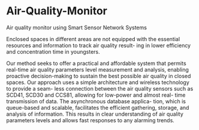 # Air-Quality-Monitor
Air quality monitor using Smart Sensor Network Systems


Enclosed spaces in different areas are not equipped with the essential resources and information to track air quality result- ing in lower efficiency and concentration time in youngsters.

Our method seeks to offer a practical and affordable system that permits real-time air quality parameters level measurement and analysis, enabling proactive decision-making to sustain the best possible air quality in closed spaces. Our approach uses a simple architecture and wireless technology to provide a seam- less connection between the air quality sensors such as SCD41, SCD30 and CCS81, allowing for low-power and almost real- time transmission of data. The asynchronous database applica- tion, which is queue-based and scalable, facilitates the efficient gathering, storage, and analysis of information. This results in clear understanding of air quality parameters levels and allows fast responses to any alarming trends.